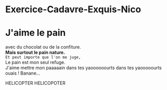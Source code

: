 # Exercice-Cadavre-Exquis-Nico

# J'aime le pain

avec du chocolat ou de la confiture.<br>
**Mais surtout le pain nature.**<br>
```Et peut importe que l'on me juge,```<br>
Le pain est mon seul refuge.<br>
J'aime mettre mon paaaaain dans tes yaoooooourts dans tes yaooooourts ouais ! 
Banane...

HELICOPTER HELICOPOTER

